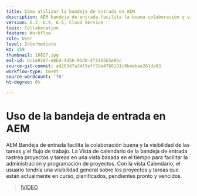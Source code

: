 ```yaml
---
title: Cómo utilizar la bandeja de entrada en AEM
description: AEM bandeja de entrada facilita la buena colaboración y visibilidad de las tareas y el flujo de trabajo.
version: 6.3, 6.4, 6.5, Cloud Service
topic: Collaboration
feature: Workflow
role: User
level: Intermediate
kt: 159
thumbnail: 16827.jpg
exl-id: bc1e0187-e8bd-4d56-91d0-2f1465b5e95c
source-git-commit: ad203d7a34f5eff7de4768131c9b4ebae261da93
workflow-type: tm+mt
source-wordcount: '76'
ht-degree: 0%

---
```


# Uso de la bandeja de entrada en AEM

AEM Bandeja de entrada facilita la colaboración buena y la visibilidad de las tareas y el flujo de trabajo. La Vista de calendario de la bandeja de entrada rastrea proyectos y tareas en una vista basada en el tiempo para facilitar la administración y programación de proyectos. Con la vista Calendario, el usuario tendría una visibilidad general sobre los proyectos y tareas que están actualmente en curso, planificados, pendientes pronto y vencidos.

>[!VIDEO](https://video.tv.adobe.com/v/16827/?quality=12&learn=on)
